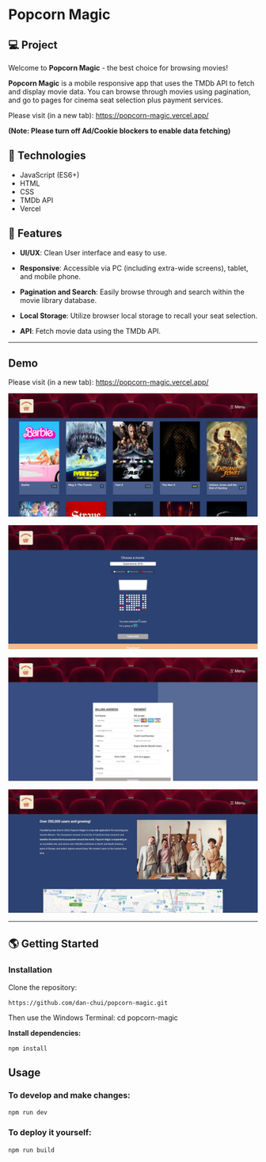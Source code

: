 # Popcorn Magic

## 💻 Project
Welcome to **Popcorn Magic** - the best choice for browsing movies!

**Popcorn Magic** is a mobile responsive app that uses the TMDb API to fetch and display movie data. You can browse through movies using pagination, and go to pages for cinema seat selection plus payment services.

Please visit (in a new tab): https://popcorn-magic.vercel.app/

**(Note: Please turn off Ad/Cookie blockers to enable data fetching)**

## 🚀 Technologies

- JavaScript (ES6+)
- HTML
- CSS
- TMDb API
- Vercel

## 💫 Features

- **UI/UX**: Clean User interface and easy to use.

- **Responsive**: Accessible via PC (including extra-wide screens), tablet, and mobile phone.
  
- **Pagination and Search**: Easily browse through and search within the movie library database.

- **Local Storage**: Utilize browser local storage to recall your seat selection.

- **API**: Fetch movie data using the TMDb API.

---

## Demo

Please visit (in a new tab): https://popcorn-magic.vercel.app/

![](/assets/screenshot1.webp)

![](/assets/screenshot2.webp)

![](/assets/screenshot3.webp)

![](/assets/screenshot4.webp)

---

## 🌎 Getting Started

### Installation

Clone the repository:

```
https://github.com/dan-chui/popcorn-magic.git
```

Then use the Windows Terminal: cd popcorn-magic


**Install dependencies:**

```
npm install
```

## Usage
### To develop and make changes:

```
npm run dev
```

### To deploy it yourself:

```
npm run build
```
